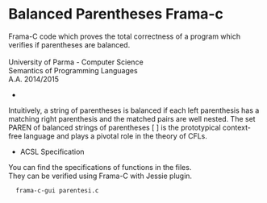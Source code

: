 # Balanced Parentheses Frama-c 

Frama-C code which proves the total correctness of a program which verifies if parentheses are balanced.<br><br>
University of Parma - Computer Science <br>
Semantics of Programming Languages <br>
A.A. 2014/2015

-
Intuitively, a string of parentheses is balanced if each left parenthesis has a matching right parenthesis and the matched pairs are well nested. The set PAREN of balanced strings of parentheses [ ] is the prototypical context-free language and plays a pivotal role in the theory of CFLs.

* ACSL Specification

You can find the specifications of functions in the files. <br>
They can be verified using Frama-C with Jessie plugin.
```
  frama-c-gui parentesi.c
```

